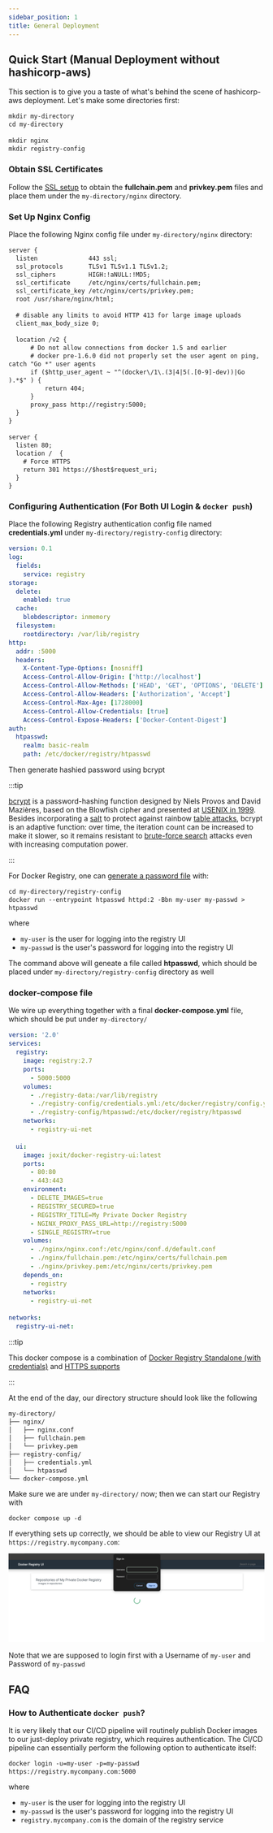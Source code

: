 ```yaml
---
sidebar_position: 1
title: General Deployment
---
```


Quick Start (Manual Deployment without hashicorp-aws)
-----------------------------------------------------

This section is to give you a taste of what's behind the scene of hashicorp-aws deployment. Let's make some directories
first:

```console
mkdir my-directory
cd my-directory

mkdir nginx
mkdir registry-config
```

### Obtain SSL Certificates

Follow the [SSL setup](../setup#optional-setup-ssl) to obtain the __fullchain.pem__ and __privkey.pem__ files and place
them under the `my-directory/nginx` directory.

### Set Up Nginx Config

Place the following Nginx config file under `my-directory/nginx` directory:

```text title="my-directory/nginx/nginx.conf"
server {
  listen              443 ssl;
  ssl_protocols       TLSv1 TLSv1.1 TLSv1.2;
  ssl_ciphers         HIGH:!aNULL:!MD5;
  ssl_certificate     /etc/nginx/certs/fullchain.pem;
  ssl_certificate_key /etc/nginx/certs/privkey.pem;
  root /usr/share/nginx/html;

  # disable any limits to avoid HTTP 413 for large image uploads
  client_max_body_size 0;

  location /v2 {
      # Do not allow connections from docker 1.5 and earlier
      # docker pre-1.6.0 did not properly set the user agent on ping, catch "Go *" user agents
      if ($http_user_agent ~ "^(docker\/1\.(3|4|5(.[0-9]-dev))|Go ).*$" ) {
          return 404;
      }
      proxy_pass http://registry:5000;
  }
}

server {
  listen 80;
  location /  {
    # Force HTTPS
    return 301 https://$host$request_uri;
  }
}
```

### Configuring Authentication (For Both UI Login & `docker push`)

Place the following Registry authentication config file named __credentials.yml__ under `my-directory/registry-config`
directory:

```yaml title="my-directory/registry-config/credentials.yml"
version: 0.1
log:
  fields:
    service: registry
storage:
  delete:
    enabled: true
  cache:
    blobdescriptor: inmemory
  filesystem:
    rootdirectory: /var/lib/registry
http:
  addr: :5000
  headers:
    X-Content-Type-Options: [nosniff]
    Access-Control-Allow-Origin: ['http://localhost']
    Access-Control-Allow-Methods: ['HEAD', 'GET', 'OPTIONS', 'DELETE']
    Access-Control-Allow-Headers: ['Authorization', 'Accept']
    Access-Control-Max-Age: [1728000]
    Access-Control-Allow-Credentials: [true]
    Access-Control-Expose-Headers: ['Docker-Content-Digest']
auth:
  htpasswd:
    realm: basic-realm
    path: /etc/docker/registry/htpasswd
```

Then generate hashied password using bcrypt

:::tip

[bcrypt](https://en.wikipedia.org/wiki/Bcrypt) is a password-hashing function designed by Niels Provos and David
Mazières, based on the Blowfish cipher and presented at
[USENIX in 1999](https://www.usenix.org/legacy/events/usenix99/provos/provos.pdf). Besides incorporating a
[salt](https://en.wikipedia.org/wiki/Salt_(cryptography)) to protect against rainbow
[table attacks](https://en.wikipedia.org/wiki/Rainbow_table), bcrypt is an adaptive function: over time, the iteration
count can be increased to make it slower, so it remains resistant to
[brute-force search](https://en.wikipedia.org/wiki/Brute-force_search) attacks even with increasing computation power.

:::

For Docker Registry, one can
[generate a password file](https://distribution.qubitpi.org/about/deploying/#native-basic-auth) with:

```console
cd my-directory/registry-config
docker run --entrypoint htpasswd httpd:2 -Bbn my-user my-passwd > htpasswd
```

where

- `my-user` is the user for logging into the registry UI
- `my-passwd` is the user's password for logging into the registry UI

The command above will geneate a file called __htpasswd__, which should be placed under `my-directory/registry-config`
directory as well

### docker-compose file

We wire up everything together with a final __docker-compose.yml__ file, which should be put under `my-directory/`

```yaml title="my-directory/docker-compose.yml"
version: '2.0'
services:
  registry:
    image: registry:2.7
    ports:
      - 5000:5000
    volumes:
      - ./registry-data:/var/lib/registry
      - ./registry-config/credentials.yml:/etc/docker/registry/config.yml
      - ./registry-config/htpasswd:/etc/docker/registry/htpasswd
    networks:
      - registry-ui-net

  ui:
    image: joxit/docker-registry-ui:latest
    ports:
      - 80:80
      - 443:443
    environment:
      - DELETE_IMAGES=true
      - REGISTRY_SECURED=true
      - REGISTRY_TITLE=My Private Docker Registry
      - NGINX_PROXY_PASS_URL=http://registry:5000
      - SINGLE_REGISTRY=true
    volumes:
      - ./nginx/nginx.conf:/etc/nginx/conf.d/default.conf
      - ./nginx/fullchain.pem:/etc/nginx/certs/fullchain.pem
      - ./nginx/privkey.pem:/etc/nginx/certs/privkey.pem
    depends_on:
      - registry
    networks:
      - registry-ui-net

networks:
  registry-ui-net:
```

:::tip

This docker compose is a combination of [Docker Registry Standalone (with credentials)](https://github.com/QubitPi/docker-registry-ui/tree/main/examples/ui-as-standalone)
and [HTTPS supports](https://github.com/Joxit/docker-registry-ui/tree/main/examples/issue-20)

:::

At the end of the day, our directory structure should look like the following

```text
my-directory/
├── nginx/
│   ├── nginx.conf
│   ├── fullchain.pem
│   └── privkey.pem
├── registry-config/
│   ├── credentials.yml
│   └── htpasswd
└── docker-compose.yml
```

Make sure we are under `my-directory/` now; then we can start our Registry with

```console
docker compose up -d
```

If everything sets up correctly, we should be able to view our Registry UI at `https://registry.mycompany.com`:

![Error loading ui.png](./img/ui.png)

Note that we are supposed to login first with a Username of `my-user` and Password of `my-passwd`

FAQ
---

### How to Authenticate `docker push`?

It is very likely that our CI/CD pipeline will routinely publish Docker images to our just-deploy private registry,
which requires authentication. The CI/CD pipeline can essentially perform the following option to authenticate itself:

```console
docker login -u=my-user -p=my-passwd https://registry.mycompany.com:5000
```

where

- `my-user` is the user for logging into the registry UI
- `my-passwd` is the user's password for logging into the registry UI
- `registry.mycompany.com` is the domain of the registry service
